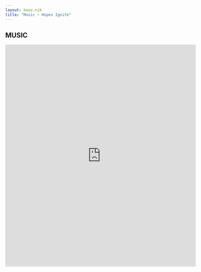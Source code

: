 ```yaml
---
layout: base.njk
title: "Music ~ Hopes Ignite"
---
```

<!-- Your page content goes here -->
<main>
  <section>
    <h1>MUSIC<br></h1>
    <iframe
      width="600"
      height="700"
      scrolling="no"
      frameborder="no"
      allow="autoplay"
      src="https://w.soundcloud.com/player/?url=https%3A//api.soundcloud.com/playlists/1867873270&color=%23ff5500&auto_play=true&hide_related=false&show_comments=true&show_user=true&show_reposts=false&show_teaser=true&visual=true"
    ></iframe>
  </section>
</main>
